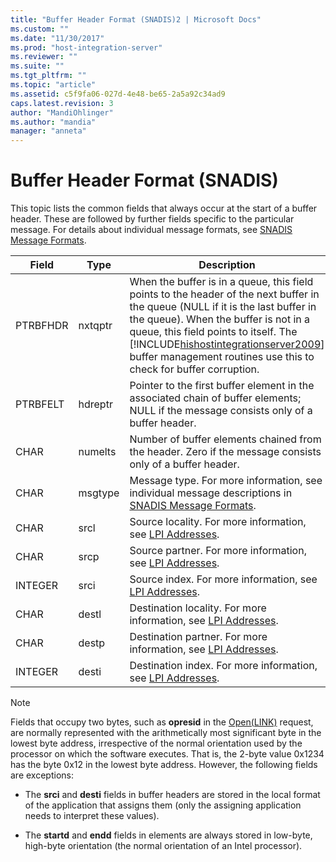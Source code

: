 ```yaml
---
title: "Buffer Header Format (SNADIS)2 | Microsoft Docs"
ms.custom: ""
ms.date: "11/30/2017"
ms.prod: "host-integration-server"
ms.reviewer: ""
ms.suite: ""
ms.tgt_pltfrm: ""
ms.topic: "article"
ms.assetid: c5f9fa06-027d-4e48-be65-2a5a92c34ad9
caps.latest.revision: 3
author: "MandiOhlinger"
ms.author: "mandia"
manager: "anneta"
---
```

# Buffer Header Format (SNADIS)
This topic lists the common fields that always occur at the start of a buffer header. These are followed by further fields specific to the particular message. For details about individual message formats, see [SNADIS Message Formats](../HIS2010/snadis-message-formats1.md).  
  
|Field|Type|Description|  
|-----------|----------|-----------------|  
|PTRBFHDR|nxtqptr|When the buffer is in a queue, this field points to the header of the next buffer in the queue (NULL if it is the last buffer in the queue). When the buffer is not in a queue, this field points to itself. The [!INCLUDE[hishostintegrationserver2009](../includes/hishostintegrationserver2009-md.md)] buffer management routines use this to check for buffer corruption.|  
|PTRBFELT|hdreptr|Pointer to the first buffer element in the associated chain of buffer elements; NULL if the message consists only of a buffer header.|  
|CHAR|numelts|Number of buffer elements chained from the header. Zero if the message consists only of a buffer header.|  
|CHAR|msgtype|Message type. For more information, see individual message descriptions in [SNADIS Message Formats](../HIS2010/snadis-message-formats1.md).|  
|CHAR|srcl|Source locality. For more information, see [LPI Addresses](../core/lpi-addresses-snadis-2.md).|  
|CHAR|srcp|Source partner. For more information, see [LPI Addresses](../core/lpi-addresses-snadis-2.md).|  
|INTEGER|srci|Source index. For more information, see [LPI Addresses](../core/lpi-addresses-snadis-2.md).|  
|CHAR|destl|Destination locality. For more information, see [LPI Addresses](../core/lpi-addresses-snadis-2.md).|  
|CHAR|destp|Destination partner. For more information, see [LPI Addresses](../core/lpi-addresses-snadis-2.md).|  
|INTEGER|desti|Destination index. For more information, see [LPI Addresses](../core/lpi-addresses-snadis-2.md).|  
  
> [!NOTE]
>  Fields that occupy two bytes, such as **opresid** in the [Open(LINK)](../HIS2010/open-link-2.md) request, are normally represented with the arithmetically most significant byte in the lowest byte address, irrespective of the normal orientation used by the processor on which the software executes. That is, the 2-byte value 0x1234 has the byte 0x12 in the lowest byte address. However, the following fields are exceptions:  
  
-   The **srci** and **desti** fields in buffer headers are stored in the local format of the application that assigns them (only the assigning application needs to interpret these values).  
  
-   The **startd** and **endd** fields in elements are always stored in low-byte, high-byte orientation (the normal orientation of an Intel processor).